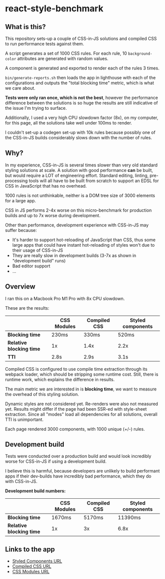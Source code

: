 # react-style-benchmark

## What is this?
This repository sets-up a couple of CSS-in-JS solutions and compiled CSS to
run performance tests against them.

A script generates a set of 1000 CSS rules. For each rule, 10 `background-color`
attributes are generated with random values.

A component is generated and exported to render each of the rules 3 times.

`bin/generate-reports.sh` then loads the app in lighthouse with each of the
configurations and outputs the "total blocking time" metric, which is what we
care about.

**Tests were only ran once, which is not the best**, however the performance
difference between the solutions is so huge the results are still indicative of
the issue I'm trying to surface.

Additionally, I used a very high CPU slowdown factor (8x), on my computer, for
this page, all the solutions take well under 100ms to render.

I couldn't set-up a codegen set-up with 10k rules because possibly one of the
CSS-in-JS builds considerably slows down with the number of rules.

## Why?
In my experience, CSS-in-JS is several times slower than very old standard
styling solutions at scale. A solution with good performance **can** be built,
but would require a LOT of engineering effort. Standard editing, linting,
pre-processing tools will all have to be built from scratch to support an EDSL
for CSS in JavaScript that has no overhead.

1000 rules is not unthinkable, neither is a DOM tree size of 3000
elements for a large app.

CSS in JS performs 2-4x worse on this micro-benchmark for production builds and
up to 7x worse during development.

Other than performance, development experience with CSS-in-JS may suffer because:

* It's harder to support hot-reloading of JavaScript than CSS, thus some large
  apps that could have instant hot-reloading of styles won't due to their usage
  of CSS-in-JS
* They are really slow in development builds (3-7x as shown in "development
  build" runs)
* Bad editor support
* ...

## Overview

I ran this on a Macbook Pro M1 Pro with 8x CPU slowdown.

These are the results:

|                            | CSS Modules | Compiled CSS | Styled components |
| -------------------------- | ----------- | ------------ | ----------------- |
| **Blocking time**          | 230ms       | 330ms        | 520ms             |
| **Relative blocking time** | 1x          | 1.4x         | 2.2x              |
| **TTI**                    | 2.8s        | 2.9s         | 3.1s              |

Compiled CSS is configured to use compile time extraction through its webpack
loader, which should be stripping some runtime cost. Still, there is runtime
work, which explains the difference in results.

The main metric we are interested in is **blocking time**, we want to measure
the overhead of this styling solution.

Dynamic styles are not considered yet. Re-renders were also not measured yet.
Results might differ if the page had been SSR-ed with style-sheet extraction.
Since all "modes" load all dependencies for all solutions, overall TTI is
unimportant.

Each page rendered 3000 components, with 1000 unique (+/-) rules.

## Development build

Tests were conducted over a production build and would look incredibly worse for
CSS-in-JS if using a development build.

I believe this is harmful, because developers are unlikely to build
performant apps if their dev-builds have incredibly bad performance, which they
do with CSS-in-JS.

**Development build numbers:**

|                            | CSS Modules | Compiled CSS | Styled components |
| -------------------------- | ----------- | ------------ | ----------------- |
| **Blocking time**          | 1670ms      | 5170ms       | 11390ms           |
| **Relative blocking time** | 1x          | 3x           | 6.8x              |

## Links to the app

* [Styled Components URL](https://react-style-benchmark.surge.sh#styled)
* [Compiled CSS URL](https://react-style-benchmark.surge.sh#compiled)
* [CSS Modules URL](https://react-style-benchmark.surge.sh#modules)
